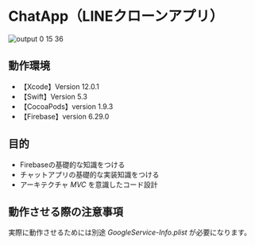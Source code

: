 # ChatApp（LINEクローンアプリ）

![output 0 15 36](https://user-images.githubusercontent.com/64976657/97025452-0b5dbb00-1593-11eb-81de-3173d785f5d6.gif)


## 動作環境
* 【Xcode】Version 12.0.1
* 【Swift】Version 5.3
* 【CocoaPods】version 1.9.3
* 【Firebase】version 6.29.0


## 目的
* Firebaseの基礎的な知識をつける
* チャットアプリの基礎的な実装知識をつける
* アーキテクチャ _MVC_ を意識したコード設計


## 動作させる際の注意事項
実際に動作させるためには別途 _GoogleService-Info.plist_ が必要になります。
